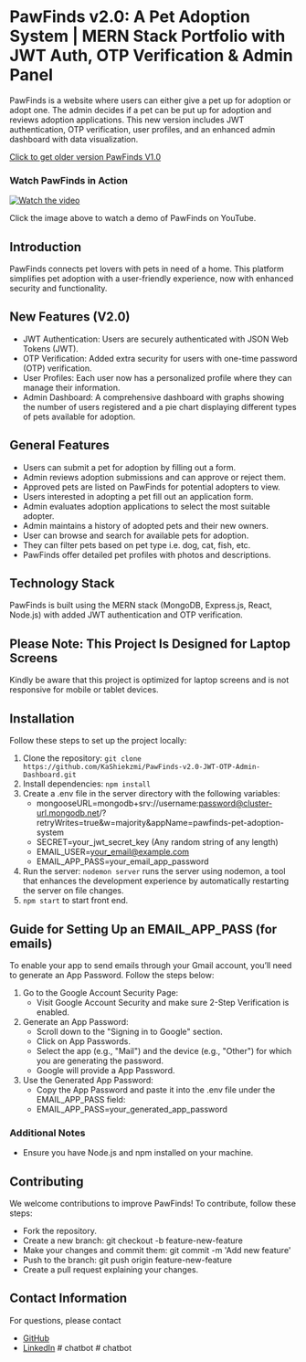# PawFinds v2.0: A Pet Adoption System | MERN Stack Portfolio with JWT Auth, OTP Verification & Admin Panel
PawFinds is a website where users can either give a pet up for adoption or adopt one. The admin decides if a pet can be put up for adoption and reviews adoption applications. This new version includes JWT authentication, OTP verification, user profiles, and an enhanced admin dashboard with data visualization.

[Click to get older version PawFinds V1.0 ](https://github.com/KaShiekzmi/PawFinds-A-Pet-Adoption-System-MERN-Stack-Portfolio-with-Admin-Panel)

### Watch PawFinds in Action

[![Watch the video](https://github.com/user-attachments/assets/62fadd25-ea4f-46af-940b-5bab522e0e89)](https://youtu.be/SCcAGzNVuu8?si=m4Hex9oKHttvYLoj)

Click the image above to watch a demo of PawFinds on YouTube.

## Introduction
PawFinds connects pet lovers with pets in need of a home. This platform simplifies pet adoption with a user-friendly experience, now with enhanced security and functionality.

## New Features (V2.0)
 - JWT Authentication: Users are securely authenticated with JSON Web Tokens (JWT).
 - OTP Verification: Added extra security for users with one-time password (OTP) verification.
 - User Profiles: Each user now has a personalized profile where they can manage their information.
 - Admin Dashboard: A comprehensive dashboard with graphs showing the number of users registered and a pie chart displaying different types of pets available for adoption.

## General Features
- Users can submit a pet for adoption by filling out a form.
- Admin reviews adoption submissions and can approve or reject them.
- Approved pets are listed on PawFinds for potential adopters to view.
- Users interested in adopting a pet fill out an application form.
- Admin evaluates adoption applications to select the most suitable adopter.
- Admin maintains a history of adopted pets and their new owners.
- User can browse and search for available pets for adoption.
- They can filter pets based on pet type i.e. dog, cat, fish, etc.
- PawFinds offer detailed pet profiles with photos and descriptions.

## Technology Stack
PawFinds is built using the MERN stack (MongoDB, Express.js, React, Node.js) with added JWT authentication and OTP verification.

## **Please Note: This Project Is Designed for Laptop Screens**
Kindly be aware that this project is optimized for laptop screens and is not responsive for mobile or tablet devices.

## Installation
Follow these steps to set up the project locally:

1. Clone the repository: `git clone https://github.com/KaShiekzmi/PawFinds-v2.0-JWT-OTP-Admin-Dashboard.git`
2. Install dependencies: `npm install`
3. Create a .env file in the server directory with the following variables:
   - mongooseURL=mongodb+srv://username:password@cluster-url.mongodb.net/?retryWrites=true&w=majority&appName=pawfinds-pet-adoption-system
   - SECRET=your_jwt_secret_key (Any random string of any length)
   - EMAIL_USER=your_email@example.com
   - EMAIL_APP_PASS=your_email_app_password
5. Run the server: `nodemon server` runs the server using nodemon, a tool that enhances the development experience by automatically restarting the server on file changes.
6. `npm start` to start front end.

## Guide for Setting Up an EMAIL_APP_PASS (for emails)
To enable your app to send emails through your Gmail account, you’ll need to generate an App Password. Follow the steps below:

1. Go to the Google Account Security Page:
   - Visit Google Account Security and make sure 2-Step Verification is enabled.
2. Generate an App Password:
    - Scroll down to the "Signing in to Google" section.
    - Click on App Passwords.
    - Select the app (e.g., "Mail") and the device (e.g., "Other") for which you are generating the password.
    - Google will provide a App Password.
4. Use the Generated App Password:
    - Copy the App Password and paste it into the .env file under the EMAIL_APP_PASS field:
    - EMAIL_APP_PASS=your_generated_app_password

### Additional Notes
- Ensure you have Node.js and npm installed on your machine.

## Contributing
We welcome contributions to improve PawFinds! To contribute, follow these steps:
- Fork the repository.
- Create a new branch: git checkout -b feature-new-feature
- Make your changes and commit them: git commit -m 'Add new feature'
- Push to the branch: git push origin feature-new-feature
- Create a pull request explaining your changes.

## Contact Information
For questions, please contact 
- [GitHub](https://github.com/kashiekzmi)
- [LinkedIn](https://www.linkedin.com/in/kashiekzmi)
#   c h a t b o t  
 #   c h a t b o t  
 